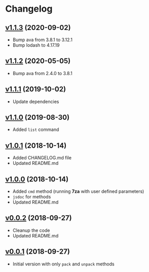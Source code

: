 # Changelog

## [v1.1.3](https://github.com/onikienko/7zip-min/tree/v1.1.3) (2020-09-02)

- Bump ava from 3.8.1 to 3.12.1
- Bump lodash to 4.17.19

## [v1.1.2](https://github.com/onikienko/7zip-min/tree/v1.1.2) (2020-05-05)

- Bump ava from 2.4.0 to 3.8.1

## [v1.1.1](https://github.com/onikienko/7zip-min/tree/v1.1.1) (2019-10-02)

- Update dependencies

## [v1.1.0](https://github.com/onikienko/7zip-min/tree/v1.1.0) (2019-08-30)

- Added `list` command

## [v1.0.1](https://github.com/onikienko/7zip-min/tree/v1.0.1) (2018-10-14)

- Added CHANGELOG.md file
- Updated README.md

## [v1.0.0](https://github.com/onikienko/7zip-min/tree/v1.0.0) (2018-10-14)

- Added `cmd` method (running **7za** with user defined parameters)
- `jsdoc` for methods
- Updated README.md

## [v0.0.2](https://github.com/onikienko/7zip-min/tree/v0.0.2) (2018-09-27)

- Cleanup the code
- Updated README.md

## [v0.0.1](https://github.com/onikienko/7zip-min/tree/v0.0.1) (2018-09-27)

- Initial version with only `pack` and `unpack` methods
